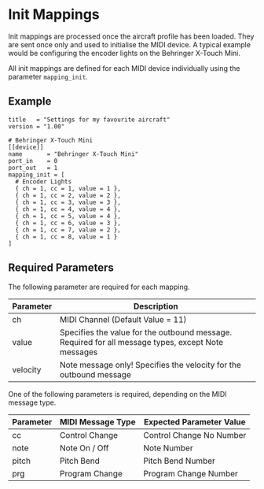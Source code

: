 # Init Mappings

Init mappings are processed once the aircraft profile has been loaded. They are sent once only and used to initialise
the MIDI device. A typical example would be configuring the encoder lights on the Behringer X-Touch Mini.

All init mappings are defined for each MIDI device individually using the parameter `mapping_init`.

## Example

```
title   = "Settings for my favourite aircraft"
version = "1.00"

# Behringer X-Touch Mini
[[device]]
name       = "Behringer X-Touch Mini"
port_in    = 0
port_out   = 1
mapping_init = [
  # Encoder Lights
  { ch = 1, cc = 1, value = 1 },
  { ch = 1, cc = 2, value = 2 },
  { ch = 1, cc = 3, value = 3 },
  { ch = 1, cc = 4, value = 4 },
  { ch = 1, cc = 5, value = 4 },
  { ch = 1, cc = 6, value = 3 },
  { ch = 1, cc = 7, value = 2 },
  { ch = 1, cc = 8, value = 1 }
]
```

## Required Parameters

The following parameter are required for each mapping.

| Parameter | Description                                                                                        |
|-----------|----------------------------------------------------------------------------------------------------|
| ch        | MIDI Channel (Default Value = 11)                                                                  |
| value     | Specifies the value for the outbound message. Required for all message types, except Note messages |
| velocity  | Note message only! Specifies the velocity for the outbound message                                 |

One of the following parameters is required, depending on the MIDI message type.

| Parameter | MIDI Message Type | Expected Parameter Value |
|-----------|-------------------|--------------------------|
| cc        | Control Change    | Control Change No Number |
| note      | Note On / Off     | Note Number              |
| pitch     | Pitch Bend        | Pitch Bend Number        |
| prg       | Program Change    | Program Change Number    |